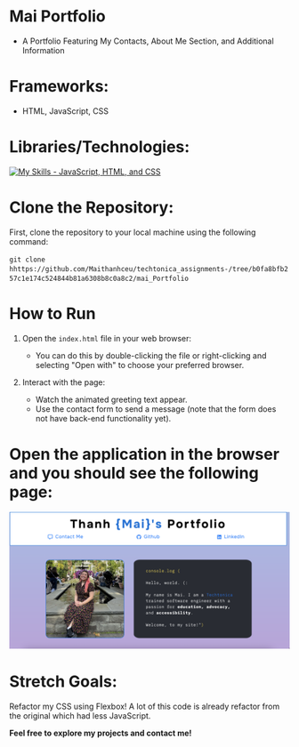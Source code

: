 # Mai Portfolio

- A Portfolio Featuring My Contacts, About Me Section, and Additional Information

# Frameworks: 
- HTML, JavaScript, CSS

# Libraries/Technologies: 
[![My Skills - JavaScript, HTML, and CSS](https://skillicons.dev/icons?i=js,html,css)](https://skillicons.dev)

# Clone the Repository: 
First, clone the repository to your local machine using the following command: 

`git clone hhttps://github.com/Maithanhceu/techtonica_assignments-/tree/b0fa8bfb257c1e174c524844b81a6308b8c0a8c2/mai_Portfolio`

# How to Run
1. Open the `index.html` file in your web browser:
   - You can do this by double-clicking the file or right-clicking and selecting "Open with" to choose your preferred browser.

2. Interact with the page:
   - Watch the animated greeting text appear.
   - Use the contact form to send a message (note that the form does not have back-end functionality yet).

# Open the application in the browser and you should see the following  page: 
![Photo of Mai Portfolio](./Photo/Mai_Portfolio.png)

# Stretch Goals: 
Refactor my CSS using Flexbox! A lot of this code is already refactor from the original which had less JavaScript. 

**Feel free to explore my projects and contact me!**
